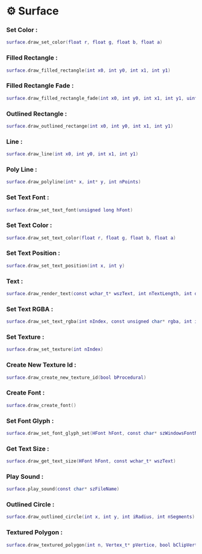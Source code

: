 # ⚙ Surface

### Set Color :

```lua
surface.draw_set_color(float r, float g, float b, float a)
```

### Filled Rectangle :

```lua
surface.draw_filled_rectangle(int x0, int y0, int x1, int y1)
```

### Filled Rectangle Fade :

```lua
surface.draw_filled_rectangle_fade(int x0, int y0, int x1, int y1, uint32_t uAlpha0, uint32_t uAlpha1, bool bHorizontal)
```

### Outlined Rectangle :

```lua
surface.draw_outlined_rectange(int x0, int y0, int x1, int y1)
```

### Line :

```lua
surface.draw_line(int x0, int y0, int x1, int y1)
```

### Poly Line :

```lua
surface.draw_polyline(int* x, int* y, int nPoints)
```

### Set Text Font :

```lua
surface.draw_set_text_font(unsigned long hFont)
```

### Set Text Color :

```lua
surface.draw_set_text_color(float r, float g, float b, float a)
```

### Set Text Position :

```lua
surface.draw_set_text_position(int x, int y)
```

### Text :

```lua
surface.draw_render_text(const wchar_t* wszText, int nTextLength, int drawType)
```

### Set Text RGBA :

```lua
surface.draw_set_text_rgba(int nIndex, const unsigned char* rgba, int iWide, int iTall)
```

### Set Texture :

```lua
surface.draw_set_texture(int nIndex)
```

### Create New Texture Id :

```lua
surface.draw_create_new_texture_id(bool bProcedural)
```

### Create Font :

```lua
surface.draw_create_font()
```

### Set Font Glyph :

```lua
surface.draw_set_font_glyph_set(HFont hFont, const char* szWindowsFontName, int iTall, int iWeight, int iBlur, int nScanLines, int iFlags, int nRangeMin, int nRangeMax)
```

### Get Text Size :

```lua
surface.draw_get_text_size(HFont hFont, const wchar_t* wszText)
```

### Play Sound :

```lua
surface.play_sound(const char* szFileName)
```

### Outlined Circle :

```lua
surface.draw_outlined_circle(int x, int y, int iRadius, int nSegments)
```

### Textured Polygon :

```lua
surface.draw_textured_polygon(int n, Vertex_t* pVertice, bool bClipVertices)
```
